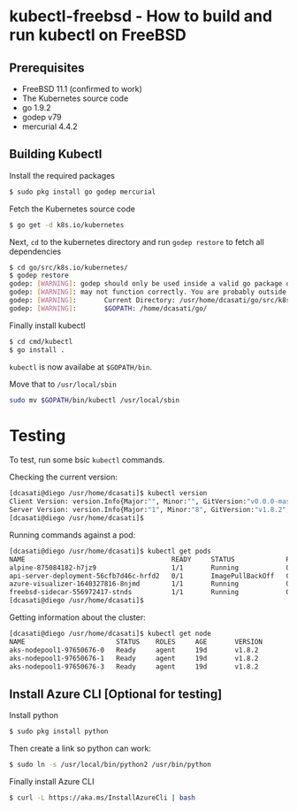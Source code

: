 # kubectl-freebsd - How to build and run kubectl on FreeBSD

## Prerequisites

* FreeBSD 11.1 (confirmed to work)
* The Kubernetes source code
* go 1.9.2
* godep v79
* mercurial 4.4.2

## Building Kubectl

Install the required packages

```bash
$ sudo pkg install go godep mercurial
```

Fetch the Kubernetes source code

```bash
$ go get -d k8s.io/kubernetes
```

Next, `cd` to the kubernetes directory and run `godep restore` to fetch all dependencies
```bash
$ cd go/src/k8s.io/kubernetes/
$ godep restore
godep: [WARNING]: godep should only be used inside a valid go package directory and
godep: [WARNING]: may not function correctly. You are probably outside of your $GOPATH.
godep: [WARNING]:       Current Directory: /usr/home/dcasati/go/src/k8s.io/kubernetes
godep: [WARNING]:       $GOPATH: /home/dcasati/go/
```

Finally install kubectl

```bash
$ cd cmd/kubectl
$ go install .
```
`kubectl` is now availabe at `$GOPATH/bin`.

Move that to `/usr/local/sbin`

```bash
sudo mv $GOPATH/bin/kubectl /usr/local/sbin
```
# Testing

To test, run some bsic `kubectl` commands.

Checking the current version:

```bash
[dcasati@diego /usr/home/dcasati]$ kubectl version
Client Version: version.Info{Major:"", Minor:"", GitVersion:"v0.0.0-master+$Format:%h$", GitCommit:"$Format:%H$", GitTreeState:"", BuildDate:"1970-01-01T00:00:00Z", GoVersion:"go1.9.2", Compiler:"gc", Platform:"freebsd/amd64"}
Server Version: version.Info{Major:"1", Minor:"8", GitVersion:"v1.8.2", GitCommit:"bdaeafa71f6c7c04636251031f93464384d54963", GitTreeState:"clean", BuildDate:"2017-10-24T19:38:10Z", GoVersion:"go1.8.3", Compiler:"gc", Platform:"linux/amd64"}
[dcasati@diego /usr/home/dcasati]$
```

Running commands against a pod:

```bash
[dcasati@diego /usr/home/dcasati]$ kubectl get pods
NAME                                     READY     STATUS             RESTARTS   AGE
alpine-875084182-h7jz9                   1/1       Running            0          19d
api-server-deployment-56cfb7d46c-hrfd2   0/1       ImagePullBackOff   0          5d
azure-visualizer-1640327816-8njmd        1/1       Running            0          19d
freebsd-sidecar-556972417-stnds          1/1       Running            0          19d
[dcasati@diego /usr/home/dcasati]$
```
Getting information about the cluster:

```bash
[dcasati@diego /usr/home/dcasati]$ kubectl get node
NAME                       STATUS    ROLES     AGE       VERSION
aks-nodepool1-97650676-0   Ready     agent     19d       v1.8.2
aks-nodepool1-97650676-1   Ready     agent     19d       v1.8.2
aks-nodepool1-97650676-3   Ready     agent     19d       v1.8.2
```

## Install Azure CLI [Optional for testing]

Install python

```bash
$ sudo pkg install python
```

Then create a link so python can work:
```bash
$ sudo ln -s /usr/local/bin/python2 /usr/bin/python
```
Finally install Azure CLI

```bash
$ curl -L https://aka.ms/InstallAzureCli | bash
```

